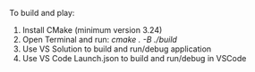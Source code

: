 To build and play:



1. Install CMake (minimum version 3.24)
2. Open Terminal and run:
   _cmake . -B ./build_
 3. Use VS Solution to build and run/debug application
 4. Use VS Code Launch.json to build and run/debug in VSCode
